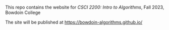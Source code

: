 
This repo contains the website for *CSCI 2200: Intro to Algorithms*, Fall  2023, Bowdoin College 

The site will be published at https://bowdoin-algorithms.github.io/
